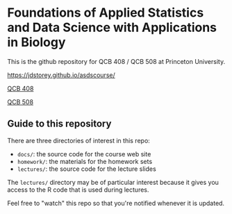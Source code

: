 # Foundations of Applied Statistics and Data Science with Applications in Biology

This is the github repository for QCB 408 / QCB 508 at Princeton University.
  
https://jdstorey.github.io/asdscourse/
  
[QCB 408](https://registrar.princeton.edu/course-offerings/course_details.xml?courseid=014039&term=1174)
  
[QCB 508](https://registrar.princeton.edu/course-offerings/course_details.xml?courseid=014087&term=1174)
 
## Guide to this repository
 
There are three directories of interest in this repo:

- `docs/`:  the source code for the course web site
- `homework/`: the materials for the homework sets
- `lectures/`: the source code for the lecture slides

The `lectures/` directory may be of particular interest because it gives you access to the R code that is used during lectures.

Feel free to "watch" this repo so that you're notified whenever it is updated.
